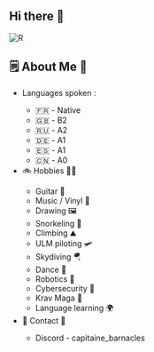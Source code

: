 ## Hi there 👋

![R](https://github.com/0x074b/0x074b/assets/83349783/fcb84070-4e1a-4897-8f6e-169b6b98febe)

## 🗒️ About Me 💬
<ul>
  <li>Languages spoken :</li>
  <ul>
    <li>🇫🇷 - Native</li>
    <li>🇬🇧 - B2</li>
    <li>🇷🇺 - A2</li>
    <li>🇩🇪 - A1</li>
    <li>🇪🇸 - A1</li>
    <li>🇨🇳 - A0</li>
  </ul>
  
  <li>🚲 Hobbies 🧗‍♂️</li>
  <ul>
    <li>Guitar 🎸</li>
    <li>Music / Vinyl 🎵</li>
    <li>Drawing 🖼️</li>
    <li>Snorkeling 🤿</li>
    <li>Climbing ⛰️</li>
    <li>ULM piloting 🛩️</li>
    <li>Skydiving 🪂</li>
    <li>Dance 💃</li>
    <li>Robotics 🤖</li>
    <li>Cybersecurity 🛜</li>
    <li>Krav Maga 🥋</li>
    <li>Language learning 🌍</li>
  </ul>
  
  <li>📩 Contact 💬</li>
  <ul>
    <li>Discord - capitaine_barnacles</li>
  </ul>
</ul>

<!--
- 🔭 I’m currently working on ...
- 🌱 I’m currently learning ...
- 👯 I’m looking to collaborate on ...
- 🤔 I’m looking for help with ...
- 💬 Ask me about ...
- 📫 How to reach me: ...
- 😄 Pronouns: ...
- ⚡ Fun fact: ...
-->
